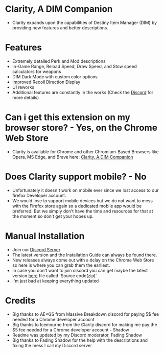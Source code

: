 # Clarity, A DIM Companion
- Clarity expands upon the capabilities of Destiny Item Manager (DIM) by providing new features and better descriptions.

# Features
- Extremely detailed Perk and Mod descriptions
- In-Game Range, Reload Speed, Draw Speed, and Stow speed calculators for weapons
- DIM Dark Mode with custom color options
- Improved Recoil Direction Display
- UI reworks
- Additional features are constantly in the works (Check the [Discord](https://d2clarity.page.link/discord) for more details)

# Can i get this extension on my browser store? - Yes, on the Chrome Web Store
- Clarity is available for Chrome and other Chromium-Based Browsers like Opera, MS Edge, and Brave here: [Clarity, A DIM Companion](https://d2clarity.page.link/chrome)

# Does Clarity support mobile? - No
- Unfortunately it doesn't work on mobile ever since we lost access to our firefox Developer account.
- We would love to support mobile devices but we do not want to mess with the Firefox store again so a dedicated mobile app would be preferred. But we simply don't have the time and resources for that at the moment so don't get your hopes up.

# Manual Installation
- Join our [Discord Server](https://d2clarity.page.link/discord)
- The latest version and the Installation Guide can always be found there.
- New releases always come out with a delay on the Chrome Web Store so here is where you can grab them the earliest.
- In case you don't want to join discord you can get maybe the latest version [here](https://github.com/Ice-mourne/Clarity-A-DIM-Companion/releases) file called 'Source code(zip)'
- I'm just bad at keeping everything updated

# Credits
- Big thanks to AE×GS from Massive Breakdown discord for paying 5$ fee needed for a Chrome developer account
- Big thanks to Icemourne from the Clarity discord for making me pay the $5 fee needed for a Chrome developer account - Shadow
- Readme was updated by my Discord moderator, Fading Shadow
- Big thanks to Fading Shadow for the help with the descriptions and fixing the mess I call my Discord server
